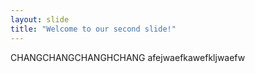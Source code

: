 ```yaml
---
layout: slide
title: "Welcome to our second slide!"
---
```

CHANGCHANGCHANGHCHANG
afejwaefkawefkljwaefw

